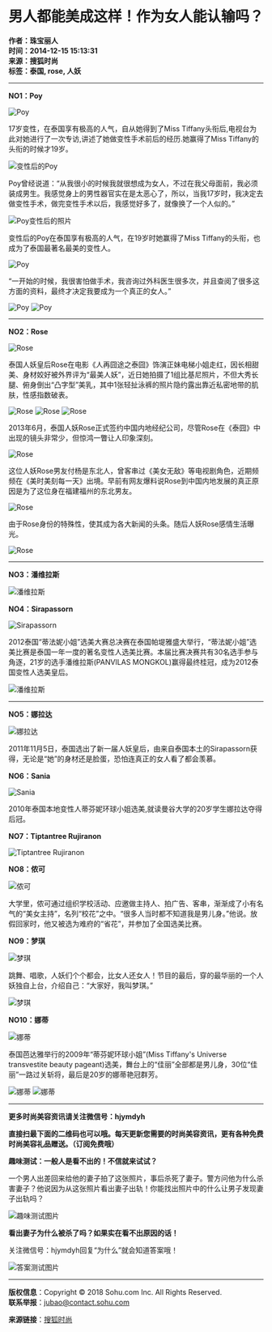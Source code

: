 # 男人都能美成这样！作为女人能认输吗？

**作者：珠宝丽人**  
**时间：2014-12-15 15:13:31**  
**来源：搜狐时尚**  
**标签：泰国, rose, 人妖**  

---

**NO1：Poy**

![Poy](https://photocdn.sohu.com/20141215/Img406970867.jpg)

17岁变性，在泰国享有极高的人气，自从她得到了Miss Tiffany头衔后,电视台为此对她进行了一次专访,讲述了她做变性手术前后的经历.她赢得了Miss Tiffany的头衔的时候才19岁。

![变性后的Poy](https://photocdn.sohu.com/20141215/mp584313_1418628087269_2_fv23.jpeg)

Poy曾经说道：“从我很小的时候我就很想成为女人，不过在我父母面前，我必须装成男生。我感觉身上的男性器官实在是太恶心了，所以，当我17岁时，我决定去做变性手术，做完变性手术以后，我感觉好多了，就像换了一个人似的。”

![Poy变性后的照片](https://photocdn.sohu.com/20141215/mp584313_1418628087269_3_fv23.jpeg)

变性后的Poy在泰国享有极高的人气，在19岁时她赢得了Miss Tiffany的头衔，也成为了泰国最著名最美的变性人。

![Poy](https://photocdn.sohu.com/20141215/mp584313_1418628087269_4_fv23.jpeg)

“一开始的时候，我很害怕做手术，我咨询过外科医生很多次，并且查阅了很多这方面的资料，最终才决定我要成为一个真正的女人。”

![Poy](https://photocdn.sohu.com/20141215/mp584313_1418628087269_5.jpeg)
![Poy](https://photocdn.sohu.com/20141215/mp584313_1418628087269_6.jpeg)

---

**NO2：Rose**

![Rose](https://photocdn.sohu.com/20141215/mp584313_1418628087269_7.jpeg)

泰国人妖皇后Rose在电影《人再囧途之泰囧》饰演正妹电梯小姐走红，因长相甜美、身材姣好被外界评为“最美人妖”，近日她拍摄了1组比基尼照片，不但大秀长腿、俯身倒出“凸字型”美乳，其中1张轻扯泳裤的照片隐约露出靠近私密地带的肌肤，性感指数破表。

![Rose](https://photocdn.sohu.com/20141215/mp584313_1418628087269_8.jpeg)
![Rose](https://photocdn.sohu.com/20141215/mp584313_1418628087269_9.jpeg)
![Rose](https://photocdn.sohu.com/20141215/mp584313_1418628087269_10.jpeg)

2013年6月，泰国人妖Rose正式签约中国内地经纪公司，尽管Rose在《泰囧》中出现的镜头非常少，但惊鸿一瞥让人印象深刻。

![Rose](https://photocdn.sohu.com/20141215/mp584313_1418628087269_11.jpeg)

这位人妖Rose男友付杨是东北人，曾客串过《美女无敌》等电视剧角色，近期频频在《美时美刻每一天》出境。早前有网友爆料说Rose到中国内地发展的真正原因是为了这位身在福建福州的东北男友。

![Rose](https://photocdn.sohu.com/20141215/mp584313_1418628087269_12.jpeg)

由于Rose身份的特殊性，使其成为各大新闻的头条。随后人妖Rose感情生活曝光。

![Rose](https://photocdn.sohu.com/20141215/mp584313_1418628087269_13.jpeg)

---

**NO3：潘维拉斯**

![潘维拉斯](https://photocdn.sohu.com/20141215/mp584313_1418628087269_14.jpeg)

**NO4：Sirapassorn**

![Sirapassorn](https://photocdn.sohu.com/20141215/mp584313_1418628087269_15.jpeg)

2012泰国“蒂法妮小姐”选美大赛总决赛在泰国帕堤雅盛大举行，“蒂法妮小姐”选美比赛是泰国一年一度的著名变性人选美比赛。本届比赛决赛共有30名选手参与角逐，21岁的选手潘维拉斯(PANVILAS MONGKOL)赢得最终桂冠，成为2012泰国变性人选美皇后。

![潘维拉斯](https://photocdn.sohu.com/20141215/mp584313_1418628087269_16.jpeg)

---

**NO5：娜拉达**

![娜拉达](https://photocdn.sohu.com/20141215/mp584313_1418628087269_17.jpeg)

2011年11月5日，泰国选出了新一届人妖皇后，由来自泰国本土的Sirapassorn获得，无论是“她”的身材还是脸蛋，恐怕连真正的女人看了都会羡慕。

**NO6：Sania**

![Sania](https://photocdn.sohu.com/20141215/mp584313_1418628087269_18.jpeg)

2010年泰国本地变性人蒂芬妮环球小姐选美,就读曼谷大学的20岁学生娜拉达夺得后冠。

**NO7：Tiptantree Rujiranon**

![Tiptantree Rujiranon](https://photocdn.sohu.com/20141215/mp584313_1418628087269_19.jpeg)

**NO8：侬可**

![侬可](https://photocdn.sohu.com/20141215/mp584313_1418628087269_20.jpeg)

大学里，侬可通过组织学校活动、应邀做主持人、拍广告、客串，渐渐成了小有名气的“美女主持”，名列“校花”之中。“很多人当时都不知道我是男儿身。”他说。放假回家时，他又被选为难府的“省花”，并参加了全国选美比赛。

**NO9：梦琪**

![梦琪](https://photocdn.sohu.com/20141215/mp584313_1418628087269_21.jpeg)

跳舞、唱歌，人妖们个个都会，比女人还女人！节目的最后，穿的最华丽的一个人妖独自上台，介绍自己：“大家好，我叫梦琪。”

![梦琪](https://photocdn.sohu.com/20141215/mp584313_1418628087269_22.jpeg)

**NO10：娜蒂**

![娜蒂](https://photocdn.sohu.com/20141215/mp584313_1418628087269_23.jpeg)

泰国芭达雅举行的2009年“蒂芬妮环球小姐”(Miss Tiffany's Universe transvestite beauty pageant)选美，舞台上的“佳丽”全部都是男儿身，30位“佳丽”一路过关斩将，最后是20岁的娜蒂艳冠群芳。

![娜蒂](https://photocdn.sohu.com/20141215/mp584313_1418628087269_24.jpeg)
![娜蒂](https://photocdn.sohu.com/20141215/mp584313_1418628087269_25.jpeg)

---

**更多时尚美容资讯请关注微信号：hjymdyh**

**直接扫最下面的二维码也可以哦。每天更新您需要的时尚美容资讯，更有各种免费时尚美容礼品赠送。（订阅免费哦）**  

**趣味测试：一般人是看不出的！不信就来试试？**

一个男人出差回来给他的妻子拍了这张照片，事后杀死了妻子。警方问他为什么杀害妻子？他说因为从这张照片看出妻子出轨！你能找出照片中的什么让男子发现妻子出轨吗？

![趣味测试图片](https://photocdn.sohu.com/20141120/mp501146_1416464798897_16.jpeg)

**看出妻子为什么被杀了吗？如果实在看不出原因的话！**

关注微信号：hjymdyh回复“为什么”就会知道答案哦！

![答案测试图片](https://photocdn.sohu.com/20141120/mp501146_1416464798897_17.jpeg)

---  
**版权信息**：Copyright © 2018 Sohu.com Inc. All Rights Reserved.  
**联系举报**：[jubao@contact.sohu.com](mailto:jubao@contact.sohu.com)  

**来源链接**：[搜狐时尚](https://fashion.sohu.com/20141215/n406970866.shtml)
<!-- tcd_original_link https://fashion.sohu.com/20141215/n406970866.shtml -->

